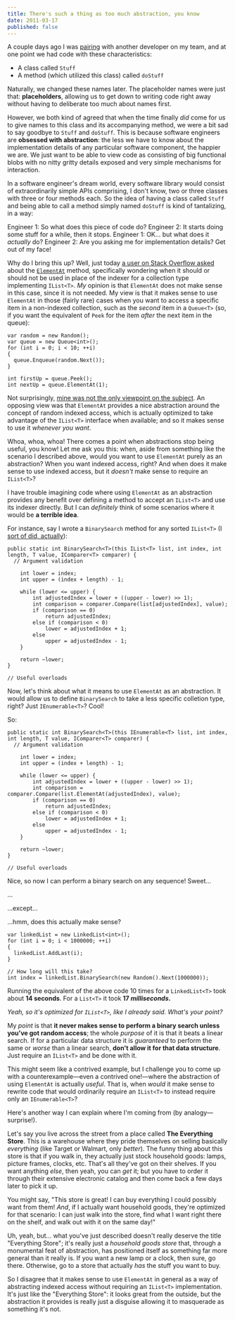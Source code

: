 ```yaml
---
title: There's such a thing as too much abstraction, you know
date: 2011-03-17
published: false
---
```


A couple days ago I was [pairing](http://en.wikipedia.org/wiki/Pair_programming) with another developer on my team, and at one point we had code with these characteristics:

- A class called `Stuff`
- A method (which utilized this class) called `doStuff`

Naturally, we changed these names later. The placeholder names were just that: **placeholders**, allowing us to get down to writing code right away without having to deliberate too much about names first.

However, we both kind of agreed that when the time finally *did* come for us to give names to this class and its accompanying method, we were a bit sad to say goodbye to `Stuff` and `doStuff`. This is because software engineers are **obsessed with abstraction**: the less we have to know about the implementation details of any particular software component, the happier we are. We just want to be able to view code as consisting of big functional blobs with no nitty gritty details exposed and very simple mechanisms for interaction.

In a software engineer's dream world, every software library would consist of extraordinarily simple APIs comprising, I don't know, two or three classes with three or four methods each. So the idea of having a class called `Stuff` and being able to call a method simply named `doStuff` is kind of tantalizing, in a way:

Engineer 1: So what does this piece of code do?
Engineer 2: It starts doing some stuff for a while, then it stops.
Engineer 1: OK... but what does it *actually* do?
Engineer 2: Are you asking me for implementation details? Get out of my face!

Why do I bring this up? Well, just today [a user on Stack Overflow asked](http://stackoverflow.com/questions/5326874/why-would-i-use-enumerable-elementat-versus-the-operator) about the [`ElementAt`](http://msdn.microsoft.com/en-us/library/bb299233.aspx) method, specifically wondering when it should or should not be used in place of the indexer for a collection type implementing `IList<T>`. *My* opinion is that `ElementAt` does not make sense in this case, since it is not needed. My view is that it makes sense to use `ElementAt` in those (fairly rare) cases when you want to access a specific item in a non-indexed collection, such as the *second* item in a `Queue<T>` (so, if you want the equivalent of `Peek` for the item *after* the next item in the queue):

~~~{: lang=csharp }
var random = new Random();
var queue = new Queue<int>();
for (int i = 0; i < 10; ++i)
{
  queue.Enqueue(random.Next());
}

int firstUp = queue.Peek();
int nextUp = queue.ElementAt(1);
~~~

Not surprisingly, [mine was not the only viewpoint on the subject](http://stackoverflow.com/questions/5326874/why-would-i-use-enumerable-elementat-versus-the-operator/5326989#5326989). An opposing view was that `ElementAt` provides a nice abstraction around the concept of random indexed access, which is actually optimized to take advantage of the `IList<T>` interface when available; and so it makes sense to use it *whenever you want*.

Whoa, whoa, whoa! There comes a point when abstractions stop being useful, you know! Let me ask you this: when, aside from something like the scenario I described above, would you want to use `ElementAt` purely as an abstraction? When you want indexed access, right? And when does it make sense to use indexed access, but it *doesn't* make sense to require an `IList<T>`?

I have trouble imagining code where using `ElementAt` as an abstraction provides any benefit over defining a method to accept an `IList<T>` and use its indexer directly. But I can *definitely* think of some scenarios where it would be **a terrible idea**.

For instance, say I wrote a `BinarySearch` method for any sorted `IList<T>` (I [sort of did, actually](/posts/whats-annoying-about-sorted-list-index-of-key.html)):

~~~{: lang=csharp }
public static int BinarySearch<T>(this IList<T> list, int index, int length, T value, IComparer<T> comparer) {
  // Argument validation

    int lower = index;
    int upper = (index + length) - 1;

    while (lower <= upper) {
        int adjustedIndex = lower + ((upper - lower) >> 1);
        int comparison = comparer.Compare(list[adjustedIndex], value);
        if (comparison == 0)
            return adjustedIndex;
        else if (comparison < 0)
            lower = adjustedIndex + 1;
        else
            upper = adjustedIndex - 1;
    }

    return ~lower;
}

// Useful overloads
~~~

Now, let's think about what it means to use `ElementAt` as an abstraction. It would allow us to define `BinarySearch` to take a less specific colletion type, right? Just `IEnumerable<T>`? Cool!

So:

~~~{: lang=csharp }
public static int BinarySearch<T>(this IEnumerable<T> list, int index, int length, T value, IComparer<T> comparer) {
  // Argument validation

    int lower = index;
    int upper = (index + length) - 1;

    while (lower <= upper) {
        int adjustedIndex = lower + ((upper - lower) >> 1);
        int comparison = comparer.Compare(list.ElementAt(adjustedIndex), value);
        if (comparison == 0)
            return adjustedIndex;
        else if (comparison < 0)
            lower = adjustedIndex + 1;
        else
            upper = adjustedIndex - 1;
    }

    return ~lower;
}

// Useful overloads
~~~

Nice, so now I can perform a binary search on any sequence! Sweet...

...

...except...

...hmm, does this actually make sense?

~~~{: lang=csharp }
var linkedList = new LinkedList<int>();
for (int i = 0; i < 1000000; ++i)
{
  linkedList.AddLast(i);
}

// How long will this take?
int index = linkedList.BinarySearch(new Random().Next(1000000));
~~~

Running the equivalent of the above code 10 times for a `LinkedList<T>` took about **14 seconds**. For a `List<T>` it took **17 *milliseconds*.**

*Yeah, so it's optimized for `IList<T>`, like I already said. What's your point?*

My *point* is that **it never makes sense to perform a binary search unless you've got random access**; the whole *purpose* of it is that it beats a linear search. If for a particular data structure it is *guaranteed* to perform the same or *worse* than a linear search, **don't allow it for that data structure**. Just require an `IList<T>` and be done with it.

This might seem like a contrived example, but I challenge you to come up with a counterexample—even a contrived one!—where the abstraction of using `ElementAt` is actually *useful*. That is, when *would* it make sense to rewrite code that would ordinarily require an `IList<T>` to instead require only an `IEnumerable<T>`?

Here's another way I can explain where I'm coming from (by analogy—surprise!).

Let's say you live across the street from a place called **The Everything Store**. This is a warehouse where they pride themselves on selling basically *everything* (like Target or Walmart, only *better*). The funny thing about this store is that if you walk in, they actually just stock household goods: lamps, picture frames, clocks, etc. That's all they've got on their shelves. If you want anything *else*, then yeah, you can *get* it; but you have to order it through their extensive electronic catalog and then come back a few days later to pick it up.

You might say, "This store is great! I can buy everything I could possibly want from them! *And*, if I actually want household goods, they're optimized for that scenario: I can just walk into the store, find what I want right there on the shelf, and walk out with it on the same day!"

Uh, yeah, but... what you've just described doesn't really deserve the title "Everything Store"; it's really just a *household goods store* that, through a monumental feat of abstraction, has positioned itself as something far more general than it really is. If you want a new lamp or a clock, then sure, go there. Otherwise, go to a store that actually *has* the stuff you want to buy.

So I disagree that it makes sense to use `ElementAt` in general as a way of abstracting indexed access without requiring an `IList<T>` implementation. It's just like the "Everything Store": it looks great from the outside, but the abstraction it provides is really just a disguise allowing it to masquerade as something it's not.

